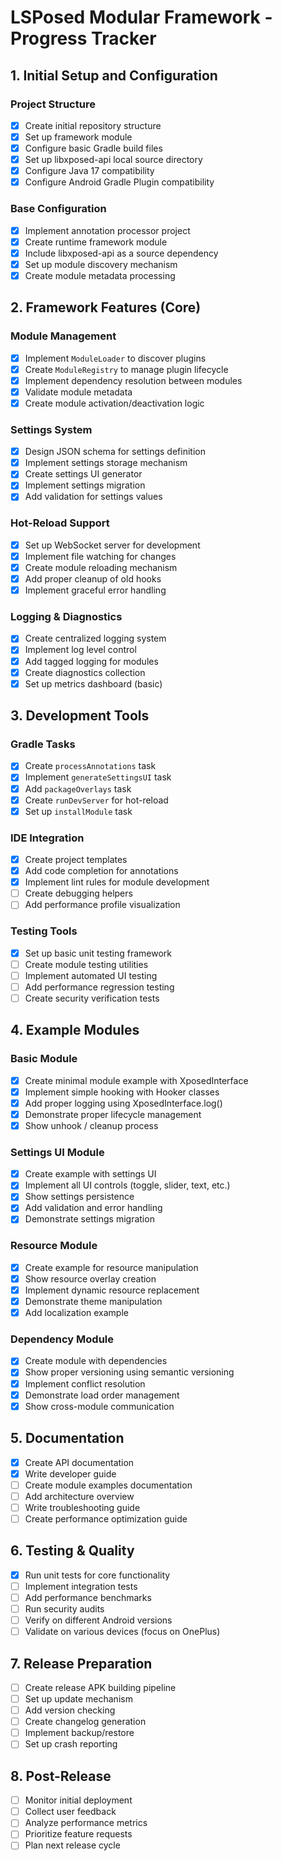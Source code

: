 # LSPosed Modular Framework - Progress Tracker

## 1. Initial Setup and Configuration

### Project Structure
- [x] Create initial repository structure
- [x] Set up framework module
- [x] Configure basic Gradle build files
- [x] Set up libxposed-api local source directory
- [x] Configure Java 17 compatibility
- [x] Configure Android Gradle Plugin compatibility

### Base Configuration
- [x] Implement annotation processor project
- [x] Create runtime framework module
- [x] Include libxposed-api as a source dependency
- [x] Set up module discovery mechanism
- [x] Create module metadata processing

## 2. Framework Features (Core)

### Module Management
- [x] Implement `ModuleLoader` to discover plugins
- [x] Create `ModuleRegistry` to manage plugin lifecycle
- [x] Implement dependency resolution between modules
- [x] Validate module metadata
- [x] Create module activation/deactivation logic

### Settings System
- [x] Design JSON schema for settings definition
- [x] Implement settings storage mechanism
- [x] Create settings UI generator
- [x] Implement settings migration
- [x] Add validation for settings values

### Hot-Reload Support
- [x] Set up WebSocket server for development
- [x] Implement file watching for changes
- [x] Create module reloading mechanism
- [x] Add proper cleanup of old hooks
- [x] Implement graceful error handling

### Logging & Diagnostics
- [x] Create centralized logging system
- [x] Implement log level control
- [x] Add tagged logging for modules
- [x] Create diagnostics collection
- [x] Set up metrics dashboard (basic)

## 3. Development Tools

### Gradle Tasks
- [x] Create `processAnnotations` task
- [x] Implement `generateSettingsUI` task
- [x] Add `packageOverlays` task
- [x] Create `runDevServer` for hot-reload
- [x] Set up `installModule` task

### IDE Integration
- [x] Create project templates
- [x] Add code completion for annotations
- [x] Implement lint rules for module development
- [ ] Create debugging helpers
- [ ] Add performance profile visualization

### Testing Tools
- [x] Set up basic unit testing framework
- [ ] Create module testing utilities
- [ ] Implement automated UI testing
- [ ] Add performance regression testing
- [ ] Create security verification tests

## 4. Example Modules

### Basic Module
- [x] Create minimal module example with XposedInterface
- [x] Implement simple hooking with Hooker classes
- [x] Add proper logging using XposedInterface.log()
- [x] Demonstrate proper lifecycle management
- [x] Show unhook / cleanup process

### Settings UI Module
- [x] Create example with settings UI
- [x] Implement all UI controls (toggle, slider, text, etc.)
- [x] Show settings persistence
- [x] Add validation and error handling
- [x] Demonstrate settings migration

### Resource Module
- [x] Create example for resource manipulation
- [x] Show resource overlay creation
- [x] Implement dynamic resource replacement
- [x] Demonstrate theme manipulation
- [x] Add localization example

### Dependency Module
- [x] Create module with dependencies
- [x] Show proper versioning using semantic versioning
- [x] Implement conflict resolution
- [x] Demonstrate load order management
- [x] Show cross-module communication

## 5. Documentation

- [x] Create API documentation
- [x] Write developer guide
- [ ] Create module examples documentation
- [ ] Add architecture overview
- [ ] Write troubleshooting guide
- [ ] Create performance optimization guide

## 6. Testing & Quality

- [x] Run unit tests for core functionality
- [ ] Implement integration tests
- [ ] Add performance benchmarks
- [ ] Run security audits
- [ ] Verify on different Android versions
- [ ] Validate on various devices (focus on OnePlus)

## 7. Release Preparation

- [ ] Create release APK building pipeline
- [ ] Set up update mechanism
- [ ] Add version checking
- [ ] Create changelog generation
- [ ] Implement backup/restore
- [ ] Set up crash reporting

## 8. Post-Release

- [ ] Monitor initial deployment
- [ ] Collect user feedback
- [ ] Analyze performance metrics
- [ ] Prioritize feature requests
- [ ] Plan next release cycle
